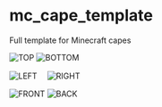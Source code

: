 # mc_cape_template
Full template for Minecraft capes

![TOP](https://img.shields.io/badge/%E2%97%BC-TOP-%230ED145?style=for-the-badge)
![BOTTOM](https://img.shields.io/badge/%E2%97%BC-BOTTOM-%23B83DBA?style=for-the-badge)

![LEFT](https://img.shields.io/badge/%E2%97%BC-LEFT-%2388001B?style=for-the-badge)
　![RIGHT](https://img.shields.io/badge/%E2%97%BC-RIGHT-%233F48CC?style=for-the-badge)

![FRONT](https://img.shields.io/badge/%E2%97%BC-FRONT-%2300A8F3?style=for-the-badge)
![BACK](https://img.shields.io/badge/%E2%97%BC-BACK-%23FFCA18?style=for-the-badge)
